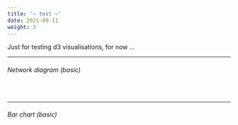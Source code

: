 ```yaml
---
title: '~ test ~'
date: 2021-09-11
weight: 3
---
```


Just for testing d3 visualisations, for now ...

<!--more-->

<!-- Load d3.js -->
<script src="https://cdnjs.cloudflare.com/ajax/libs/d3/5.15.0/d3.js"></script>
<!-- <script src='https://d3js.org/d3.v6.js'></script> -->



---

###### Network diagram (basic)

<!-- <div id='netviz'></div> -->
<div id='test-network-fig'></div>

<!-- Calling the script to populate #test-network -->
<!-- <script src="/scripts/test-network.js"></script><br> -->
<script src="/scripts/test-network.js"></script><br>


---

###### Bar chart (basic)
<!-- Create a div where the graph will take place -->
<div id='test-barchart-fig'></div>

<!-- Calling the script to populate #barviz -->
<script src="/scripts/test-barchart.js"></script><br>